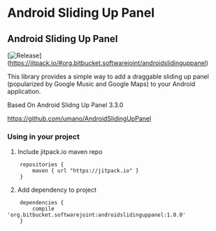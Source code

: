 Android Sliding Up Panel
=========================

## Android Sliding Up Panel

[![Release](https://jitpack.io/v/org.bitbucket.softwarejoint/androidslidinguppanel.svg)]
(https://jitpack.io/#org.bitbucket.softwarejoint/androidslidinguppanel)

This library provides a simple way to add a draggable sliding up panel (popularized by Google Music and Google Maps) to your Android application.

Based On Android Slidng Up Panel 3.3.0

https://github.com/umano/AndroidSlidingUpPanel

### Using in your project

1. Include jitpack.io maven repo

```
    repositories {
        maven { url "https://jitpack.io" }
    }

```

2. Add dependency to project

```
    dependencies {
	    compile 'org.bitbucket.softwarejoint:androidslidinguppanel:1.0.0'
	}

```
